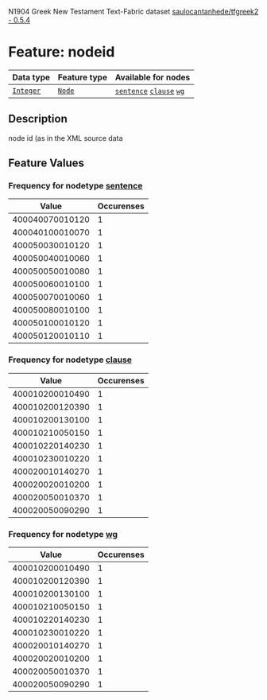 N1904 Greek New Testament Text-Fabric dataset [saulocantanhede/tfgreek2 - 0.5.4](https://github.com/saulocantanhede/tfgreek2)
# Feature: nodeid
Data type|Feature type|Available for nodes
---|---|---
[`Integer`](featurebydatatype.md#integer)|[`Node`](featurebytype.md#node)| [`sentence`](featurebynodetype.md#sentence)  [`clause`](featurebynodetype.md#clause)  [`wg`](featurebynodetype.md#wg) 
## Description
node id (as in the XML source data
## Feature Values
### Frequency for nodetype [sentence](featurebynodetype.md#sentence)
Value|Occurenses
---|---
400040070010120|1
400040100010070|1
400050030010120|1
400050040010060|1
400050050010080|1
400050060010100|1
400050070010060|1
400050080010100|1
400050100010120|1
400050120010110|1
### Frequency for nodetype [clause](featurebynodetype.md#clause)
Value|Occurenses
---|---
400010200010490|1
400010200120390|1
400010200130100|1
400010210050150|1
400010220140230|1
400010230010220|1
400020010140270|1
400020020010200|1
400020050010370|1
400020050090290|1
### Frequency for nodetype [wg](featurebynodetype.md#wg)
Value|Occurenses
---|---
400010200010490|1
400010200120390|1
400010200130100|1
400010210050150|1
400010220140230|1
400010230010220|1
400020010140270|1
400020020010200|1
400020050010370|1
400020050090290|1

